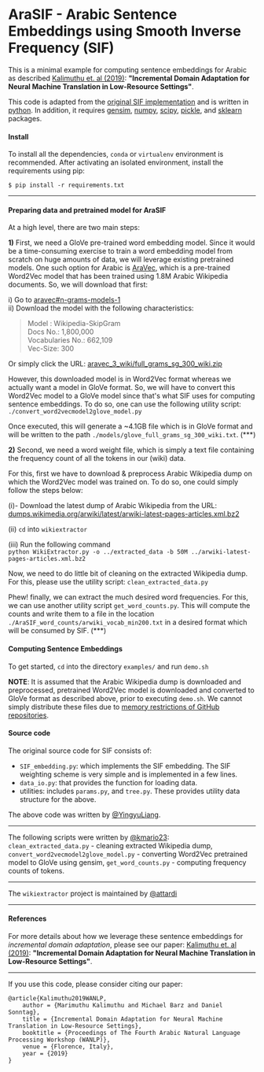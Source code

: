 # AraSIF - Arabic Sentence Embeddings using Smooth Inverse Frequency (SIF)

This is a minimal example for computing sentence embeddings for Arabic as described [Kalimuthu et. al (2019)](https://sites.google.com/view/wanlp-2019/home#h.p_Bd2Gh1L0z6cE): **"Incremental Domain Adaptation for Neural Machine Translation in Low-Resource Settings"**.

This code is adapted from the [original SIF implementation](https://github.com/PrincetonML/SIF_mini_demo) and is written in [python](https://www.python.org). In addition, it requires [gensim](https://radimrehurek.com/gensim), [numpy](http://numpy.org), [scipy](https://www.scipy.org), [pickle](https://docs.python.org/3/library/pickle.html), and [sklearn](https://scikit-learn.org) packages.

#### Install
To install all the dependencies, `conda` or `virtualenv` environment is recommended. After activating an isolated environment, install the requirements using pip:

```
$ pip install -r requirements.txt 
```

---------------------------------------


#### Preparing data and pretrained model for AraSIF
At a high level, there are two main steps:

**1)** First, we need a GloVe pre-trained word embedding model.
Since it would be a time-consuming exercise to train a word embedding model from scratch on huge amounts of data, we will leverage existing pretrained models. One such option for Arabic is [AraVec](https://github.com/bakrianoo/aravec), which is a pre-trained Word2Vec model that has been trained using 1.8M Arabic Wikipedia documents. So, we will download that first:

 i)  Go to [aravec#n-grams-models-1](https://github.com/bakrianoo/aravec#n-grams-models-1)  
 ii) Download the model with the following characteristics:  

   > Model : Wikipedia-SkipGram  
   > Docs No.: 1,800,000  
   > Vocabularies No.:  662,109  
   > Vec-Size: 300  

 Or simply click the URL: [aravec_3_wiki/full_grams_sg_300_wiki.zip](https://archive.org/download/aravec_3_wiki/full_grams_sg_300_wiki.zip)

However, this downloaded model is in Word2Vec format whereas we actually want a model in GloVe format. So, we will have to convert this Word2Vec model to a GloVe model since that's what SIF uses for computing sentence embeddings. To do so, one can use the following utility script: `./convert_word2vecmodel2glove_model.py`

Once executed, this will generate a ~4.1GB file which is in GloVe format and will be written to the path `./models/glove_full_grams_sg_300_wiki.txt`. (***)

**2)** Second, we need a word weight file, which is simply a text file containing the frequency count of all the tokens in our (wiki) data.

For this, first we have to download & preprocess Arabic Wikipedia dump on which the Word2Vec model was trained on. To do so, one could simply follow the steps below:

 (i)- Download the latest dump of Arabic Wikipedia from the URL: [dumps.wikimedia.org/arwiki/latest/arwiki-latest-pages-articles.xml.bz2](https://dumps.wikimedia.org/arwiki/latest/arwiki-latest-pages-articles.xml.bz2)  

 (ii) `cd` into `wikiextractor`  

 (iii) Run the following command  
  `python WikiExtractor.py -o ../extracted_data -b 50M ../arwiki-latest-pages-articles.xml.bz2`

Now, we need to do little bit of cleaning on the extracted Wikipedia dump. For this, please use the utility script: `clean_extracted_data.py`  

Phew! finally, we can extract the much desired word frequencies. For this, we can use another utility script `get_word_counts.py`. This will compute the counts and write them to a file in the location `./AraSIF_word_counts/arwiki_vocab_min200.txt` in a desired format which will be consumed by SIF.  (***)  


#### Computing Sentence Embeddings
To get started, `cd` into the directory `examples/` and run `demo.sh`  

**NOTE**: It is assumed that the Arabic Wikipedia dump is downloaded and preprocessed, pretrained Word2Vec model is downloaded and converted to GloVe format as described above, prior to executing `demo.sh`. We cannot simply distribute these files due to [memory restrictions of GitHub repositories](https://help.github.com/en/articles/what-is-my-disk-quota#file-and-repository-size-limitations).


#### Source code
The original source code for SIF consists of:
* `SIF_embedding.py`: which implements the SIF embedding. The SIF weighting scheme is very simple and is implemented in a few lines.
* `data_io.py`: that provides the function for loading data.
* utilities: includes `params.py`, and `tree.py`. These provides utility data structure for the above.

The above code was written by [@YingyuLiang](https://github.com/YingyuLiang).

----

The following scripts were written by [@kmario23](https://github.com/kmario23):  
`clean_extracted_data.py` - cleaning extracted Wikipedia dump,  
`convert_word2vecmodel2glove_model.py` - converting Word2Vec pretrained model to GloVe using gensim,  `get_word_counts.py` - computing frequency counts of tokens.

-------

The `wikiextractor` project is maintained by [@attardi](https://github.com/attardi)  

-----------


#### References
For more details about how we leverage these sentence embeddings for *incremental domain adaptation*, please see our paper: [Kalimuthu et. al (2019)](https://sites.google.com/view/wanlp-2019/home#h.p_Bd2Gh1L0z6cE): **"Incremental Domain Adaptation for Neural Machine Translation in Low-Resource Settings"**.

-------

If you use this code, please consider citing our paper:

```
@article{Kalimuthu2019WANLP,
	author = {Marimuthu Kalimuthu and Michael Barz and Daniel Sonntag}, 
	title = {Incremental Domain Adaptation for Neural Machine Translation in Low-Resource Settings}, 
	booktitle = {Proceedings of The Fourth Arabic Natural Language Processing Workshop (WANLP)},
    venue = {Florence, Italy},
	year = {2019}
}
```

